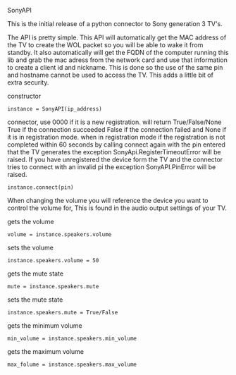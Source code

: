 SonyAPI

This is the initial release of a python connector to Sony generation 3 TV's.

The API is pretty simple. This API will automatically get the MAC address of the TV to create the WOL packet  so you will be able to wake it from standby. It also automatically will get the FQDN of the computer running this lib and grab the mac adress from the network card and use that information to create a client id and nickname. This is done so the use of the same pin and hostname cannot be used to access the TV. This adds a little bit of extra security.

constructor

    instance = SonyAPI(ip_address)

connector, use 0000 if it is a new registration. will return True/False/None True if the connection succeeded False if the connection failed and None if it is in registration mode. when in registration mode if the registration is not completed within 60 seconds by calling connect again with the pin entered that the TV generates the exception SonyApi.RegisterTimeoutError will be raised. If you have unregistered the device form the TV and the connector tries to connect with an invalid pi the exception SonyAPI.PinError will be raised.

    instance.connect(pin)

When changing the volume you will reference the device you want to control the volume for, This is found in the audio output settings of your TV.

gets the volume

    volume = instance.speakers.volume
    
sets the volume
    
    instance.speakers.volume = 50
    
gets the mute state

    mute = instance.speakers.mute
    
sets the mute state

    instance.speakers.mute = True/False
    
gets the minimum volume    

    min_volume = instance.speakers.min_volume
    
gets the maximum volume

    max_folume = instance.speakers.max_volume

